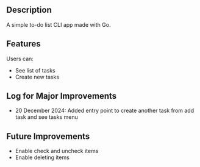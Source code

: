 ## Description

A simple to-do list CLI app made with Go.

## Features

Users can:

- See list of tasks
- Create new tasks

## Log for Major Improvements

- 20 December 2024: Added entry point to create another task from add task and see tasks menu

## Future Improvements

- Enable check and uncheck items
- Enable deleting items
